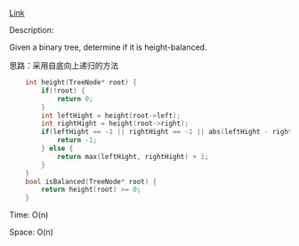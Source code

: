 [Link](https://leetcode.cn/problems/balanced-binary-tree/description/)

Description:

Given a binary tree, determine if it is height-balanced.

思路：采用自底向上递归的方法

```c++
    int height(TreeNode* root) {
        if(!root) {
            return 0;
        }
        int leftHight = height(root->left);
        int rightHight = height(root->right);
        if(leftHight == -1 || rightHight == -1 || abs(leftHight - rightHight) > 1) {
            return -1;
        } else {
            return max(leftHight, rightHight) + 1;
        }
    }
    bool isBalanced(TreeNode* root) {
        return height(root) >= 0;
    }
```

Time: O(n)

Space: O(n)
